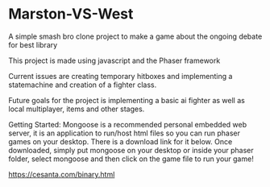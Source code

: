 # Marston-VS-West
A simple smash bro clone project to make a game about the ongoing debate for best library

This project is made using javascript and the Phaser framework

Current issues are creating temporary hitboxes and implementing a statemachine and creation of a fighter class.

Future goals for the project is implementing a basic ai fighter as well as local multiplayer, items and other stages.

Getting Started:
Mongoose is a recommended personal embedded web server, it is an application to run/host html files so you can run phaser games on your desktop. There is a download link for it below. Once downloaded, simply put mongoose on your desktop or inside your phaser folder, select mongoose and then click on the game file to run your game!

https://cesanta.com/binary.html


